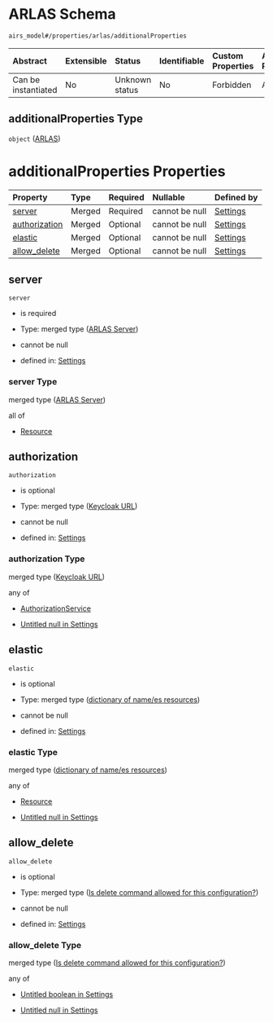# ARLAS Schema

```txt
airs_model#/properties/arlas/additionalProperties
```



| Abstract            | Extensible | Status         | Identifiable | Custom Properties | Additional Properties | Access Restrictions | Defined In                                                                |
| :------------------ | :--------- | :------------- | :----------- | :---------------- | :-------------------- | :------------------ | :------------------------------------------------------------------------ |
| Can be instantiated | No         | Unknown status | No           | Forbidden         | Allowed               | none                | [model.schema.json\*](../../out/model.schema.json "open original schema") |

## additionalProperties Type

`object` ([ARLAS](model-defs-arlas.md))

# additionalProperties Properties

| Property                        | Type   | Required | Nullable       | Defined by                                                                                                                                    |
| :------------------------------ | :----- | :------- | :------------- | :-------------------------------------------------------------------------------------------------------------------------------------------- |
| [server](#server)               | Merged | Required | cannot be null | [Settings](model-defs-arlas-properties-arlas-server.md "airs_model#/$defs/ARLAS/properties/server")                                           |
| [authorization](#authorization) | Merged | Optional | cannot be null | [Settings](model-defs-arlas-properties-keycloak-url.md "airs_model#/$defs/ARLAS/properties/authorization")                                    |
| [elastic](#elastic)             | Merged | Optional | cannot be null | [Settings](model-defs-arlas-properties-dictionary-of-namees-resources.md "airs_model#/$defs/ARLAS/properties/elastic")                        |
| [allow\_delete](#allow_delete)  | Merged | Optional | cannot be null | [Settings](model-defs-arlas-properties-is-delete-command-allowed-for-this-configuration.md "airs_model#/$defs/ARLAS/properties/allow_delete") |

## server



`server`

*   is required

*   Type: merged type ([ARLAS Server](model-defs-arlas-properties-arlas-server.md))

*   cannot be null

*   defined in: [Settings](model-defs-arlas-properties-arlas-server.md "airs_model#/$defs/ARLAS/properties/server")

### server Type

merged type ([ARLAS Server](model-defs-arlas-properties-arlas-server.md))

all of

*   [Resource](model-defs-resource.md "check type definition")

## authorization



`authorization`

*   is optional

*   Type: merged type ([Keycloak URL](model-defs-arlas-properties-keycloak-url.md))

*   cannot be null

*   defined in: [Settings](model-defs-arlas-properties-keycloak-url.md "airs_model#/$defs/ARLAS/properties/authorization")

### authorization Type

merged type ([Keycloak URL](model-defs-arlas-properties-keycloak-url.md))

any of

*   [AuthorizationService](model-defs-authorizationservice.md "check type definition")

*   [Untitled null in Settings](model-defs-arlas-properties-keycloak-url-anyof-1.md "check type definition")

## elastic



`elastic`

*   is optional

*   Type: merged type ([dictionary of name/es resources](model-defs-arlas-properties-dictionary-of-namees-resources.md))

*   cannot be null

*   defined in: [Settings](model-defs-arlas-properties-dictionary-of-namees-resources.md "airs_model#/$defs/ARLAS/properties/elastic")

### elastic Type

merged type ([dictionary of name/es resources](model-defs-arlas-properties-dictionary-of-namees-resources.md))

any of

*   [Resource](model-defs-resource.md "check type definition")

*   [Untitled null in Settings](model-defs-arlas-properties-dictionary-of-namees-resources-anyof-1.md "check type definition")

## allow\_delete



`allow_delete`

*   is optional

*   Type: merged type ([Is delete command allowed for this configuration?](model-defs-arlas-properties-is-delete-command-allowed-for-this-configuration.md))

*   cannot be null

*   defined in: [Settings](model-defs-arlas-properties-is-delete-command-allowed-for-this-configuration.md "airs_model#/$defs/ARLAS/properties/allow_delete")

### allow\_delete Type

merged type ([Is delete command allowed for this configuration?](model-defs-arlas-properties-is-delete-command-allowed-for-this-configuration.md))

any of

*   [Untitled boolean in Settings](model-defs-arlas-properties-is-delete-command-allowed-for-this-configuration-anyof-0.md "check type definition")

*   [Untitled null in Settings](model-defs-arlas-properties-is-delete-command-allowed-for-this-configuration-anyof-1.md "check type definition")
